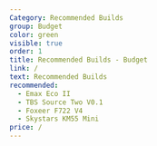 ```yaml
---
Category: Recommended Builds
group: Budget
color: green
visible: true
order: 1
title: Recommended Builds - Budget
link: /
text: Recommended Builds
recommended:
  - Emax Eco II
  - TBS Source Two V0.1
  - Foxeer F722 V4
  - Skystars KM55 Mini
price: /
---
```

